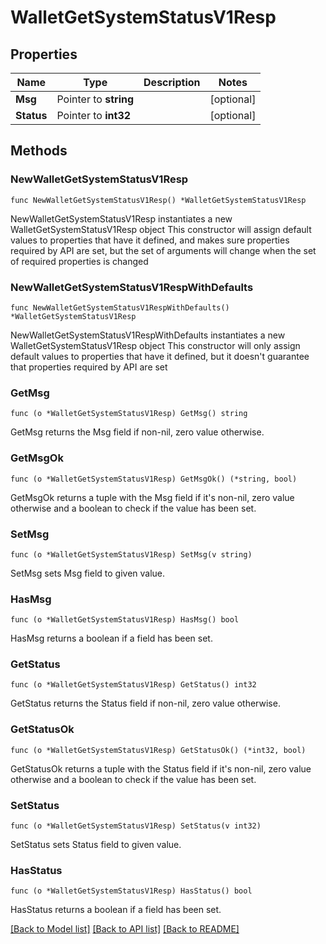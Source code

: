 # WalletGetSystemStatusV1Resp

## Properties

Name | Type | Description | Notes
------------ | ------------- | ------------- | -------------
**Msg** | Pointer to **string** |  | [optional] 
**Status** | Pointer to **int32** |  | [optional] 

## Methods

### NewWalletGetSystemStatusV1Resp

`func NewWalletGetSystemStatusV1Resp() *WalletGetSystemStatusV1Resp`

NewWalletGetSystemStatusV1Resp instantiates a new WalletGetSystemStatusV1Resp object
This constructor will assign default values to properties that have it defined,
and makes sure properties required by API are set, but the set of arguments
will change when the set of required properties is changed

### NewWalletGetSystemStatusV1RespWithDefaults

`func NewWalletGetSystemStatusV1RespWithDefaults() *WalletGetSystemStatusV1Resp`

NewWalletGetSystemStatusV1RespWithDefaults instantiates a new WalletGetSystemStatusV1Resp object
This constructor will only assign default values to properties that have it defined,
but it doesn't guarantee that properties required by API are set

### GetMsg

`func (o *WalletGetSystemStatusV1Resp) GetMsg() string`

GetMsg returns the Msg field if non-nil, zero value otherwise.

### GetMsgOk

`func (o *WalletGetSystemStatusV1Resp) GetMsgOk() (*string, bool)`

GetMsgOk returns a tuple with the Msg field if it's non-nil, zero value otherwise
and a boolean to check if the value has been set.

### SetMsg

`func (o *WalletGetSystemStatusV1Resp) SetMsg(v string)`

SetMsg sets Msg field to given value.

### HasMsg

`func (o *WalletGetSystemStatusV1Resp) HasMsg() bool`

HasMsg returns a boolean if a field has been set.

### GetStatus

`func (o *WalletGetSystemStatusV1Resp) GetStatus() int32`

GetStatus returns the Status field if non-nil, zero value otherwise.

### GetStatusOk

`func (o *WalletGetSystemStatusV1Resp) GetStatusOk() (*int32, bool)`

GetStatusOk returns a tuple with the Status field if it's non-nil, zero value otherwise
and a boolean to check if the value has been set.

### SetStatus

`func (o *WalletGetSystemStatusV1Resp) SetStatus(v int32)`

SetStatus sets Status field to given value.

### HasStatus

`func (o *WalletGetSystemStatusV1Resp) HasStatus() bool`

HasStatus returns a boolean if a field has been set.


[[Back to Model list]](../README.md#documentation-for-models) [[Back to API list]](../README.md#documentation-for-api-endpoints) [[Back to README]](../README.md)


